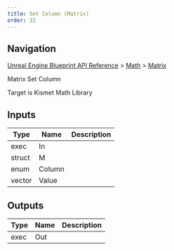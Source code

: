 ```yaml
---
title: Set Column (Matrix)
order: 33
---
```

## Navigation

[Unreal Engine Blueprint API Reference](https://dev.epicgames.com/documentation/en-us/unreal-engine/BlueprintAPI) > [Math](https://dev.epicgames.com/documentation/en-us/unreal-engine/BlueprintAPI/Math) > [Matrix](https://dev.epicgames.com/documentation/en-us/unreal-engine/BlueprintAPI/Math/Matrix)

Matrix Set Column

Target is Kismet Math Library

## Inputs

| Type | Name | Description |
| --- | --- | --- |
| exec | In |  |
| struct | M |  |
| enum | Column |  |
| vector | Value |  |

## Outputs

| Type | Name | Description |
| --- | --- | --- |
| exec | Out |  |

